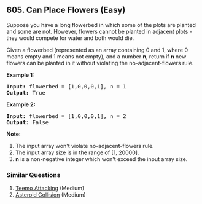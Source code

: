 ## 605. Can Place Flowers (Easy)

<p>Suppose you have a long flowerbed in which some of the plots are planted and some are not. However, flowers cannot be planted in adjacent plots - they would compete for water and both would die.</p>

<p>Given a flowerbed (represented as an array containing 0 and 1, where 0 means empty and 1 means not empty), and a number <b>n</b>, return if <b>n</b> new flowers can be planted in it without violating the no-adjacent-flowers rule.</p>

<p><b>Example 1:</b><br />
<pre>
<b>Input:</b> flowerbed = [1,0,0,0,1], n = 1
<b>Output:</b> True
</pre>
</p>

<p><b>Example 2:</b><br />
<pre>
<b>Input:</b> flowerbed = [1,0,0,0,1], n = 2
<b>Output:</b> False
</pre>
</p>

<p><b>Note:</b><br>
<ol>
<li>The input array won't violate no-adjacent-flowers rule.</li>
<li>The input array size is in the range of [1, 20000].</li>
<li><b>n</b> is a non-negative integer which won't exceed the input array size.</li>
</ol>
</p>

### Similar Questions
  1. [Teemo Attacking](https://github.com/openset/leetcode/tree/master/solution/teemo-attacking) (Medium)
  1. [Asteroid Collision](https://github.com/openset/leetcode/tree/master/solution/asteroid-collision) (Medium)
